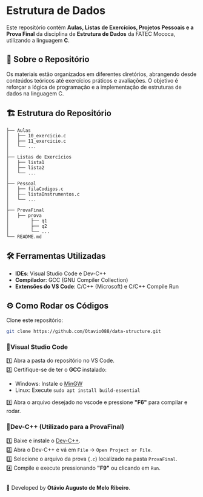 # Estrutura de Dados  

Este repositório contém **Aulas, Listas de Exercícios, Projetos Pessoais e a Prova Final** da disciplina de **Estrutura de Dados** da FATEC Mococa, utilizando a linguagem **C**.  

## 📝 Sobre o Repositório  
Os materiais estão organizados em diferentes diretórios, abrangendo desde conteúdos teóricos até exercícios práticos e avaliações. O objetivo é reforçar a lógica de programação e a implementação de estruturas de dados na linguagem C.  

## 🏗️ Estrutura do Repositório  

```
├── Aulas
│   ├── 10_exercicio.c
│   ├── 11_exercicio.c
│   └── ...
│
├── Listas de Exercícios
│   ├── lista1
│   ├── lista2
│   └── ...
│
├── Pessoal
│   ├── filaCodigos.c
│   ├── listaInstrumentos.c
│   └── ...
│
├── ProvaFinal
│   ├── prova
│        ├── q1
│        ├── q2
│        └── ...
└── README.md
```

## 🛠 Ferramentas Utilizadas  
- **IDEs**: Visual Studio Code e Dev-C++  
- **Compilador**: GCC (GNU Compiler Collection)  
- **Extensões do VS Code**: C/C++ (Microsoft) e C/C++ Compile Run 

## ⚙️ Como Rodar os Códigos  
Clone este repositório:  
   ```sh
   git clone https://github.com/Otavio088/data-structure.git
   ```

### 🔹Visual Studio Code  
1️⃣ Abra a pasta do repositório no VS Code.  
2️⃣ Certifique-se de ter o **GCC** instalado:
   - Windows: Instale o [MinGW](https://sourceforge.net/projects/mingw/)
   - Linux: Execute `sudo apt install build-essential`

3️⃣ Abra o arquivo desejado no vscode e pressione **"F6"** para compilar e rodar.  

### 🔹Dev-C++ (Utilizado para a ProvaFinal)  
1️⃣ Baixe e instale o [Dev-C++](https://sourceforge.net/projects/orwelldevcpp/).  
2️⃣ Abra o Dev-C++ e vá em `File` → `Open Project or File`.  
3️⃣ Selecione o arquivo da prova (`.c`) localizado na pasta `ProvaFinal`.  
4️⃣ Compile e execute pressionando **"F9"** ou clicando em `Run`.  

##
🚀 Developed by **Otávio Augusto de Melo Ribeiro**.
